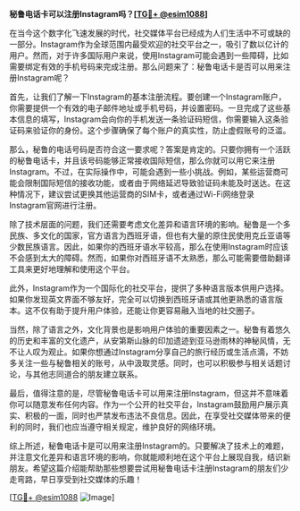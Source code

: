 **秘鲁电话卡可以注册Instagram吗？[[TG💪+ @esim1088](https://t.me/s/esim1088)]**

在当今这个数字化飞速发展的时代，社交媒体平台已经成为人们生活中不可或缺的一部分。Instagram作为全球范围内最受欢迎的社交平台之一，吸引了数以亿计的用户。然而，对于许多国际用户来说，使用Instagram可能会遇到一些障碍，比如需要绑定有效的手机号码来完成注册。那么问题来了：秘鲁电话卡是否可以用来注册Instagram呢？

首先，让我们了解一下Instagram的基本注册流程。要创建一个Instagram账户，你需要提供一个有效的电子邮件地址或手机号码，并设置密码。一旦完成了这些基本信息的填写，Instagram会向你的手机发送一条验证码短信，你需要输入这条验证码来验证你的身份。这个步骤确保了每个账户的真实性，防止虚假账号的泛滥。

那么，秘鲁的电话号码是否符合这一要求呢？答案是肯定的。只要你拥有一个活跃的秘鲁电话卡，并且该号码能够正常接收国际短信，那么你就可以用它来注册Instagram。不过，在实际操作中，可能会遇到一些小挑战。例如，某些运营商可能会限制国际短信的接收功能，或者由于网络延迟导致验证码未能及时送达。在这种情况下，建议尝试更换其他运营商的SIM卡，或者通过Wi-Fi网络登录Instagram官网进行注册。

除了技术层面的问题，我们还需要考虑文化差异和语言环境的影响。秘鲁是一个多民族、多文化的国家，官方语言为西班牙语，但也有大量的原住民使用克丘亚语等少数民族语言。因此，如果你的西班牙语水平较高，那么在使用Instagram时应该不会感到太大的障碍。然而，如果你对西班牙语不太熟悉，那么可能需要借助翻译工具来更好地理解和使用这个平台。

此外，Instagram作为一个国际化的社交平台，提供了多种语言版本供用户选择。如果你发现英文界面不够友好，完全可以切换到西班牙语或其他更熟悉的语言版本。这不仅有助于提升用户体验，还能让你更容易融入当地的社交圈子。

当然，除了语言之外，文化背景也是影响用户体验的重要因素之一。秘鲁有着悠久的历史和丰富的文化遗产，从安第斯山脉的印加遗迹到亚马逊雨林的神秘风情，无不让人叹为观止。如果你想通过Instagram分享自己的旅行经历或生活点滴，不妨多关注一些与秘鲁相关的账号，从中汲取灵感。同时，也可以积极参与相关话题讨论，与其他志同道合的朋友建立联系。

最后，值得注意的是，尽管秘鲁电话卡可以用来注册Instagram，但这并不意味着你可以随意发布任何内容。作为一个公开的社交平台，Instagram鼓励用户展示真实、积极的一面，同时也严禁发布违法不良信息。因此，在享受社交媒体带来的便利的同时，我们也应当遵守相关规定，维护良好的网络环境。

综上所述，秘鲁电话卡是可以用来注册Instagram的。只要解决了技术上的难题，并注意文化差异和语言环境的影响，你就能顺利地在这个平台上展现自我，结识新朋友。希望这篇介绍能帮助那些想要尝试用秘鲁电话卡注册Instagram的朋友们少走弯路，早日享受到社交媒体的乐趣！ 

[[TG💪+ @esim1088](https://t.me/s/esim1088) ![Image](https://i.postimg.cc/4NQfJmqS/Snipaste-2025-05-13-00-14-12.png)]